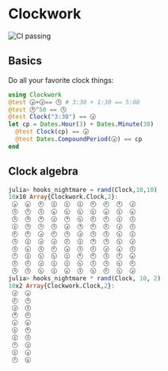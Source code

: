 # Clockwork

![CI passing](https://github.com/malmaud/Clockwork.jl/actions/workflows/ci.yml/badge.svg)

Basics
---
Do all your favorite clock things:

```julia
using Clockwork
@test 🕟+🕝== 🕔 # 3:30 + 1:30 == 5:00
@test 🕑^50 == 🕓
@test Clock("3:30") == 🕟
let cp = Dates.Hour(3) + Dates.Minute(30)
  @test Clock(cp) == 🕟
  @test Dates.CompoundPeriod(🕟) == cp
end

```

Clock algebra
----

```julia
julia> hooks_nightmare = rand(Clock,10,10)
10x10 Array{Clockwork.Clock,2}:
 🕠  🕢  🕙  🕧  🕦  🕧  🕙  🕘  🕚  🕝
 🕔  🕛  🕔  🕢  🕤  🕥  🕥  🕢  🕦  🕣
 🕓  🕒  🕐  🕝  🕐  🕥  🕘  🕙  🕦  🕕
 🕧  🕒  🕒  🕓  🕟  🕑  🕙  🕗  🕝  🕕
 🕘  🕚  🕟  🕙  🕒  🕞  🕓  🕔  🕥  🕧
 🕓  🕧  🕞  🕞  🕖  🕧  🕐  🕑  🕥  🕝
 🕔  🕣  🕔  🕙  🕠  🕔  🕖  🕞  🕢  🕕
 🕛  🕧  🕥  🕥  🕧  🕚  🕙  🕔  🕛  🕢
 🕕  🕗  🕝  🕧  🕧  🕥  🕕  🕓  🕤  🕘
 🕒  🕓  🕥  🕧  🕣  🕔  🕥  🕘  🕥  🕟
julia> hooks_nightmare * rand(Clock, 10, 2)
10x2 Array{Clockwork.Clock,2}:
 🕝  🕠
 🕗  🕑
 🕝  🕔
 🕐  🕘
 🕡  🕢
 🕧  🕚
 🕧  🕕
 🕛  🕝
 🕧  🕠
 🕛  🕤
```
